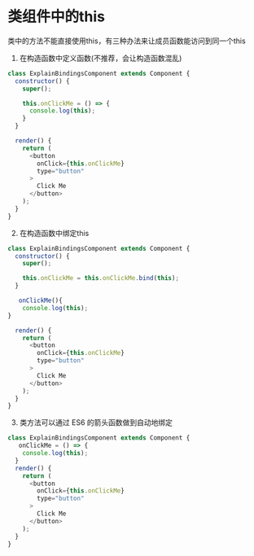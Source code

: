 # 类组件中的this

类中的方法不能直接使用this，有三种办法来让成员函数能访问到同一个this
1. 在构造函数中定义函数(不推荐，会让构造函数混乱)
```javascript
class ExplainBindingsComponent extends Component {
  constructor() {
    super();

    this.onClickMe = () => {
      console.log(this);
    }
  }

  render() {
    return (
      <button
        onClick={this.onClickMe}
        type="button"
      >
        Click Me
      </button>
    );
  }
}
```
2. 在构造函数中绑定this
```javascript
class ExplainBindingsComponent extends Component {
  constructor() {
    super();

    this.onClickMe = this.onClickMe.bind(this);
  }

   onClickMe(){
    console.log(this);
}

  render() {
    return (
      <button
        onClick={this.onClickMe}
        type="button"
      >
        Click Me
      </button>
    );
  }
}
```

3. 类方法可以通过 ES6 的箭头函数做到自动地绑定
```javascript
class ExplainBindingsComponent extends Component {
   onClickMe = () => {
    console.log(this);
  }
  render() {
    return (
      <button
        onClick={this.onClickMe}
        type="button"
      >
        Click Me
      </button>
    );
  }
}